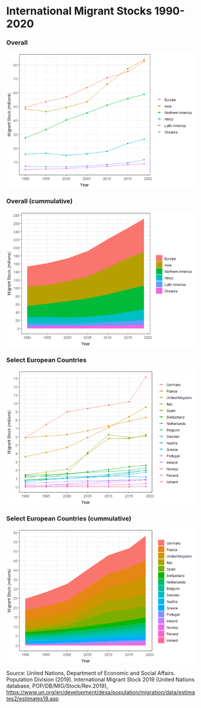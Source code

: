 International Migrant Stocks 1990-2020
================

### Overall

![](unfpa_files/figure-gfm/1-1.png)<!-- -->

### Overall (cummulative)

![](unfpa_files/figure-gfm/2-1.png)<!-- -->

### Select European Countries

![](unfpa_files/figure-gfm/3-1.png)<!-- -->

### Select European Countries (cummulative)

![](unfpa_files/figure-gfm/4-1.png)<!-- -->

Source: United Nations, Department of Economic and Social Affairs.
Population Division (2019). International Migrant Stock 2019 (United
Nations database, POP/DB/MIG/Stock/Rev.2019),
<https://www.un.org/en/development/desa/population/migration/data/estimates2/estimates19.asp>
